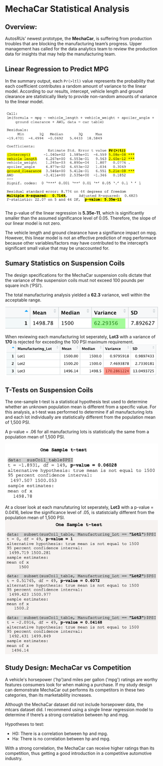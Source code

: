 # MechaCar Statistical Analysis
## Overview:
AutosRUs’ newest prototype, the **MechaCar**, is suffering from production troubles that are blocking the manufacturing team’s progress. Upper management has called for the data analytics team to review the production data for insights that may help the manufacturing team.




## Linear Regression to Predict MPG
In the summary output, each `Pr(>ltl)` value represents the probability that each coefficient contributes a random amount of variance to the linear model. According to our results, intercept, vehicle length and ground clearance are statistically likely to provide non-random amounts of variance to the linear model.


![LRegression](https://github.com/AQUINT01/MechaCar_Statistical_Analysis/blob/main/images/LinearReg.png)

The p-value of the linear regression  is **5.35e-11**, which is significantly smaller than the assumed significance level of 0.05. Therefore, the slope of our linear model is not zero.

The vehicle length and ground clearance have a signifiance impact on mpg. However, this linear model is not an effective prediction of mpg performace because other variables/factors may have contributed to the intercept’s significant small value that may be unaccounted for.





## Sumary Statistics on Suspension Coils
The design specifications for the MechaCar suspension coils dictate that the variance of the suspension coils must not exceed 100 pounds per square inch (‘PSI’). 


The total manufacturing analysis yielded a **62.3** variance, well within the acceptable range. 

![All Manu](https://github.com/AQUINT01/MechaCar_Statistical_Analysis/blob/main/images/total_summary.png)


When reviewing each manufacturing lot seperately, **Lot3** with a variance of **170** is rejected for exceeding the 100 PSI maximum requirement.
![Lot](https://github.com/AQUINT01/MechaCar_Statistical_Analysis/blob/main/images/lot_summary.png)




## T-Tests on Suspension Coils
The one-sample t-test is a statistical hypothesis test used to determine whether an unknown population mean is different from a specific value. For this analysis,  a t-test was performed to determine if all manufacturing lots and each lot individually are statistically different from the population mean of 1,500 PSI.


A p-value = .06 for all manufacturing lots is statistically the same from a population mean of 1,500 PSI.

![allManu](https://github.com/AQUINT01/MechaCar_Statistical_Analysis/blob/main/images/allManu.png)


At a closer look at each manufaturing lot seperately, **Lot3** with a p-value = 0.0416, below the significance level of .05, is statistcially different from the population mean of 1,500 PSI.  
![lot](https://github.com/AQUINT01/MechaCar_Statistical_Analysis/blob/main/images/Lot_tTest.png)


## Study Design: MechaCar vs Competition

A vehicle's horsepower ('hp')and miles per gallon ('mpg') ratings are worthy features consumers look for when making a purchase.  If my study design can demonstrate  MechaCar out performs its competitors in these two categories, than its marketability increases.

Although the MechaCar dataset did not include horsepower data, the mtcars dataset did. I recommend using a single linear regression model to determine if there’s a strong correlation between hp and mpg.

Hypotheses to test:
  * H0: There is a correlation between hp and mpg.
  * Ha: There is no correlation between hp and mpg.

With a strong correlation, the MechaCar can receive higher ratings than its competition, thus getting a good introduction in a competitive automotive industry.




